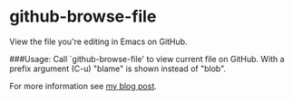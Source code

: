 github-browse-file
==================

View the file you're editing in Emacs on GitHub.

###Usage:
Call `github-browse-file' to view current file on GitHub. With a prefix
argument (C-u) "blame" is shown instead of "blob".


For more information see [my blog post](http://ozansener.com/blog/view-the-file-youre-editing-in-emacs-on-github/).
